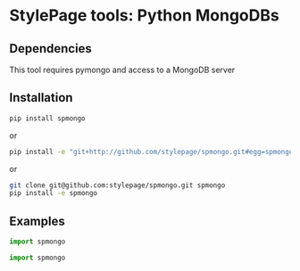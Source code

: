 # StylePage tools: Python MongoDBs

## Dependencies

This tool requires pymongo and access to a MongoDB server

## Installation

```bash
pip install spmongo
```

or

```bash
pip install -e "git+http://github.com/stylepage/spmongo.git#egg=spmongo"
```

or

```bash
git clone git@github.com:stylepage/spmongo.git spmongo
pip install -e spmongo
```

## Examples

```python
import spmongo
```

```python
import spmongo
```
